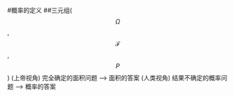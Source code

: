 #概率的定义
##三元组($$\Omega$$, $$\mathcal{F}$$, $$P$$)
(上帝视角)    完全确定的面积问题         -->    面积的答案
(人类视角)    结果不确定的概率问题       -->    概率的答案
